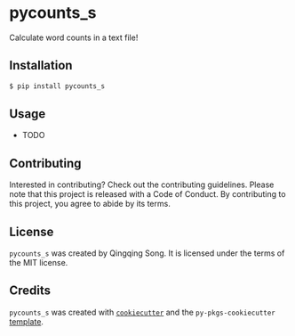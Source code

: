 # pycounts_s

Calculate word counts in a text file!

## Installation

```bash
$ pip install pycounts_s
```

## Usage

- TODO

## Contributing

Interested in contributing? Check out the contributing guidelines. Please note that this project is released with a Code of Conduct. By contributing to this project, you agree to abide by its terms.

## License

`pycounts_s` was created by Qingqing Song. It is licensed under the terms of the MIT license.

## Credits

`pycounts_s` was created with [`cookiecutter`](https://cookiecutter.readthedocs.io/en/latest/) and the `py-pkgs-cookiecutter` [template](https://github.com/py-pkgs/py-pkgs-cookiecutter).
